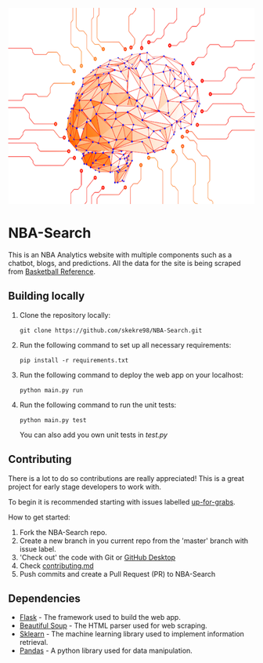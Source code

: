 <p align="center">
     <img src="/static/img/AI-Orange.png" width="600" height="400">
</p> 

# NBA-Search

This is an NBA Analytics website with multiple components such as a chatbot, blogs, and predictions. All the data for the site is being scraped from [Basketball Reference](https://www.basketball-reference.com).

## Building locally

1. Clone the repository locally:
   ```
   git clone https://github.com/skekre98/NBA-Search.git
   ```

2. Run the following command to set up all necessary requirements:
   ```
   pip install -r requirements.txt
   ```

3. Run the following command to deploy the web app on your localhost:
   ```
   python main.py run
   ```

4. Run the following command to run the unit tests:
   ```
   python main.py test
   ```
   You can also add you own unit tests in *test.py*

## Contributing

There is a lot to do so contributions are really appreciated! This is a great project for early stage developers to work with.

To begin it is recommended starting with issues labelled [up-for-grabs](https://github.com/skekre98/NBA-Search/issues?q=is%3Aopen+is%3Aissue+label%3Aup-for-grabs).


How to get started:

1. Fork the NBA-Search repo.
2. Create a new branch in you current repo from the 'master' branch with issue label.
3. 'Check out' the code with Git or [GitHub Desktop](https://desktop.github.com/)
4. Check [contributing.md](.github/CONTRIBUTING.md#sync-projects)
5. Push commits and create a Pull Request (PR) to NBA-Search

## Dependencies
* [Flask](https://flask.palletsprojects.com/en/1.1.x/) - The framework used to build the web app.
* [Beautiful Soup](https://www.crummy.com/software/BeautifulSoup/bs4/doc/) - The HTML parser used for web scraping.
* [Sklearn](https://scikit-learn.org/stable/) - The machine learning library used to implement information retrieval.
* [Pandas](https://pandas.pydata.org/docs/) - A python library used for data manipulation.